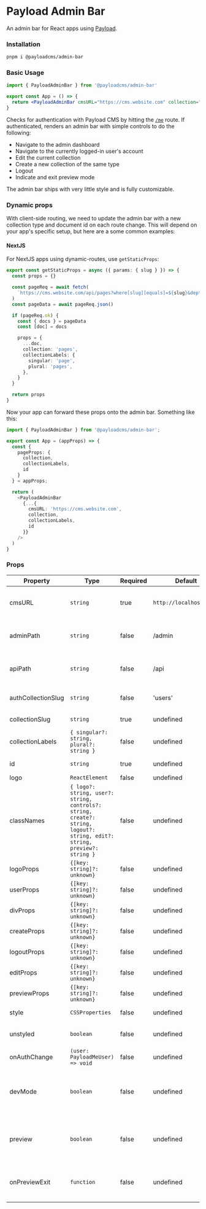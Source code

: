 # Payload Admin Bar

An admin bar for React apps using [Payload](https://github.com/payloadcms/payload).

### Installation

```bash
pnpm i @payloadcms/admin-bar
```

### Basic Usage

```jsx
import { PayloadAdminBar } from '@payloadcms/admin-bar'

export const App = () => {
  return <PayloadAdminBar cmsURL="https://cms.website.com" collection="pages" id="12345" />
}
```

Checks for authentication with Payload CMS by hitting the [`/me`](https://payloadcms.com/docs/authentication/operations#me) route. If authenticated, renders an admin bar with simple controls to do the following:

- Navigate to the admin dashboard
- Navigate to the currently logged-in user's account
- Edit the current collection
- Create a new collection of the same type
- Logout
- Indicate and exit preview mode

The admin bar ships with very little style and is fully customizable.

### Dynamic props

With client-side routing, we need to update the admin bar with a new collection type and document id on each route change. This will depend on your app's specific setup, but here are a some common examples:

#### NextJS

For NextJS apps using dynamic-routes, use `getStaticProps`:

```ts
export const getStaticProps = async ({ params: { slug } }) => {
  const props = {}

  const pageReq = await fetch(
    `https://cms.website.com/api/pages?where[slug][equals]=${slug}&depth=1`,
  )
  const pageData = await pageReq.json()

  if (pageReq.ok) {
    const { docs } = pageData
    const [doc] = docs

    props = {
      ...doc,
      collection: 'pages',
      collectionLabels: {
        singular: 'page',
        plural: 'pages',
      },
    }
  }

  return props
}
```

Now your app can forward these props onto the admin bar. Something like this:

```ts
import { PayloadAdminBar } from '@payloadcms/admin-bar';

export const App = (appProps) => {
  const {
    pageProps: {
      collection,
      collectionLabels,
      id
    }
  } = appProps;

  return (
    <PayloadAdminBar
      {...{
        cmsURL: 'https://cms.website.com',
        collection,
        collectionLabels,
        id
      }}
    />
  )
}
```

### Props

| Property           | Type                                                                                                                     | Required | Default                 | Description                                                                                                                                                |
| ------------------ | ------------------------------------------------------------------------------------------------------------------------ | -------- | ----------------------- | ---------------------------------------------------------------------------------------------------------------------------------------------------------- |
| cmsURL             | `string`                                                                                                                 | true     | `http://localhost:8000` | `serverURL` as defined in your [Payload config](https://payloadcms.com/docs/configuration/overview#options)                                                |
| adminPath          | `string`                                                                                                                 | false    | /admin                  | `routes` as defined in your [Payload config](https://payloadcms.com/docs/configuration/overview#options)                                                   |
| apiPath            | `string`                                                                                                                 | false    | /api                    | `routes` as defined in your [Payload config](https://payloadcms.com/docs/configuration/overview#options)                                                   |
| authCollectionSlug | `string`                                                                                                                 | false    | 'users'                 | Slug of your [auth collection](https://payloadcms.com/docs/configuration/collections)                                                                      |
| collectionSlug     | `string`                                                                                                                 | true     | undefined               | Slug of your [collection](https://payloadcms.com/docs/configuration/collections)                                                                           |
| collectionLabels   | `{ singular?: string, plural?: string }`                                                                                 | false    | undefined               | Labels of your [collection](https://payloadcms.com/docs/configuration/collections)                                                                         |
| id                 | `string`                                                                                                                 | true     | undefined               | id of the document                                                                                                                                         |
| logo               | `ReactElement`                                                                                                           | false    | undefined               | Custom logo                                                                                                                                                |
| classNames         | `{ logo?: string, user?: string, controls?: string, create?: string, logout?: string, edit?: string, preview?: string }` | false    | undefined               | Custom class names, one for each rendered element                                                                                                          |
| logoProps          | `{[key: string]?: unknown}`                                                                                              | false    | undefined               | Custom props                                                                                                                                               |
| userProps          | `{[key: string]?: unknown}`                                                                                              | false    | undefined               | Custom props                                                                                                                                               |
| divProps           | `{[key: string]?: unknown}`                                                                                              | false    | undefined               | Custom props                                                                                                                                               |
| createProps        | `{[key: string]?: unknown}`                                                                                              | false    | undefined               | Custom props                                                                                                                                               |
| logoutProps        | `{[key: string]?: unknown}`                                                                                              | false    | undefined               | Custom props                                                                                                                                               |
| editProps          | `{[key: string]?: unknown}`                                                                                              | false    | undefined               | Custom props                                                                                                                                               |
| previewProps       | `{[key: string]?: unknown}`                                                                                              | false    | undefined               | Custom props                                                                                                                                               |
| style              | `CSSProperties`                                                                                                          | false    | undefined               | Custom inline style                                                                                                                                        |
| unstyled           | `boolean`                                                                                                                | false    | undefined               | If true, renders no inline style                                                                                                                           |
| onAuthChange       | `(user: PayloadMeUser) => void`                                                                                          | false    | undefined               | Fired on each auth change                                                                                                                                  |
| devMode            | `boolean`                                                                                                                | false    | undefined               | If true, fakes authentication (useful when dealing with [SameSite cookies](https://developer.mozilla.org/en-US/docs/Web/HTTP/Headers/Set-Cookie/SameSite)) |
| preview            | `boolean`                                                                                                                | false    | undefined               | If true, renders an exit button with your `onPreviewExit` handler)                                                                                         |
| onPreviewExit      | `function`                                                                                                               | false    | undefined               | Callback for the preview button `onClick` event)                                                                                                           |
